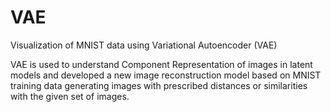 # VAE
Visualization of MNIST data using Variational Autoencoder (VAE)

VAE is used to understand Component Representation of images in latent models and developed a new image reconstruction
model based on MNIST training data generating images with prescribed distances or similarities with the given set of images.
